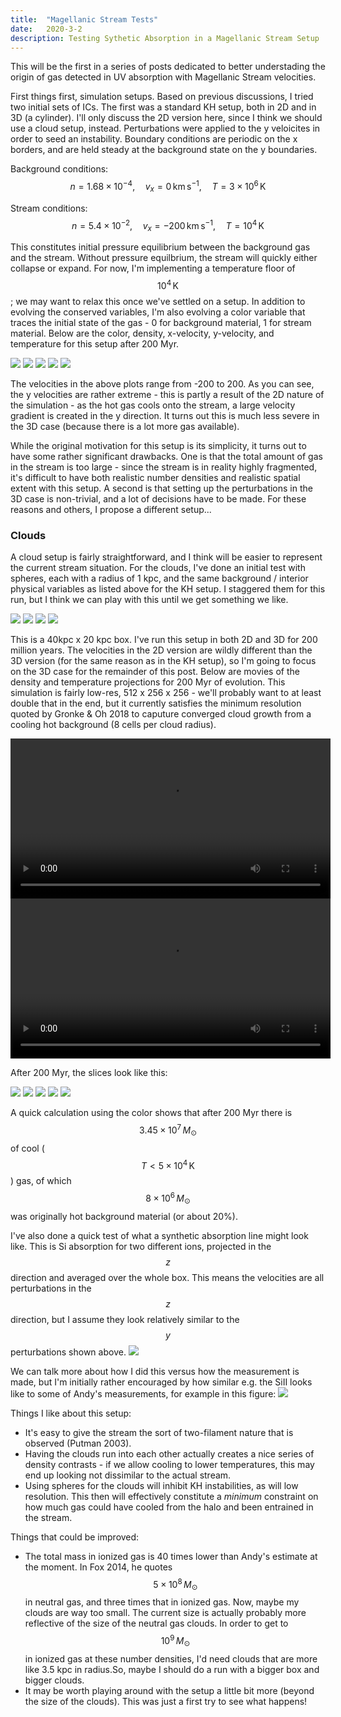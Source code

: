 ```yaml
---
title:  "Magellanic Stream Tests"
date:   2020-3-2
description: Testing Sythetic Absorption in a Magellanic Stream Setup
---
```


This will be the first in a series of posts dedicated to better understading the origin of gas detected in UV absorption with Magellanic Stream velocities.

First things first, simulation setups. Based on previous discussions, I tried two initial sets of ICs. The first was a standard KH setup, both in 2D and in 3D (a cylinder). I'll only discuss the 2D version here, since I think we should use a cloud setup, instead. Perturbations were applied to the y veloicites in order to seed an instability. Boundary conditions are periodic on the x borders, and are held steady at the background state on the y boundaries.

Background conditions:
$$n = 1.68\times10^{-4}, \quad v_x = 0\,\mathrm{km}\,\mathrm{s}^{-1}, \quad T = 3\times10^{6}\,\mathrm{K}$$

Stream conditions:
$$n = 5.4\times10^{-2}, \quad v_x = -200 \,\mathrm{km}\,\mathrm{s}^{-1}, \quad T = 10^{4}\,\mathrm{K}$$

This constitutes initial pressure equilibrium between the background gas and the stream. Without pressure equilbrium, the stream will quickly either collapse or expand. For now, I'm implementing a temperature floor of $$10^{4}\,\mathrm{K}$$; we may want to relax this once we've settled on a setup. In addition to evolving the conserved variables, I'm also evolving a color variable that traces the initial state of the gas - 0 for background material, 1 for stream material. Below are the color, density, x-velocity, y-velocity, and temperature for this setup after 200 Myr.

<img src="{{ site.url }}assets/images/2020-March/KH_c_200.png">
<img src="{{ site.url }}assets/images/2020-March/KH_d_200.png">
<img src="{{ site.url }}assets/images/2020-March/KH_vx_200.png">
<img src="{{ site.url }}assets/images/2020-March/KH_vy_200.png">
<img src="{{ site.url }}assets/images/2020-March/KH_T_200.png">

The velocities in the above plots range from -200 to 200. As you can see, the y velocities are rather extreme - this is partly a result of the 2D nature of the simulation - as the hot gas cools onto the stream, a large velocity gradient is created in the y direction. It turns out this is much less severe in the 3D case (because there is a lot more gas available).

While the original motivation for this setup is its simplicity, it turns out to have some rather significant drawbacks. One is that the total amount of gas in the stream is too large - since the stream is in reality highly fragmented, it's difficult to have both realistic number densities and realistic spatial extent with this setup. A second is that setting up the perturbations in the 3D case is non-trivial, and a lot of decisions have to be made. For these reasons and others, I propose a different setup...

### Clouds

A cloud setup is fairly straightforward, and I think will be easier to represent the current stream situation. For the clouds, I've done an initial test with spheres, each with a radius of 1 kpc, and the same background / interior physical variables as listed above for the KH setup. I staggered them for this run, but I think we can play with this until we get something we like.

<img src="{{ site.url }}assets/images/2020-March/cloud_c_0.png">
<img src="{{ site.url }}assets/images/2020-March/cloud_d_0.png">
<img src="{{ site.url }}assets/images/2020-March/cloud_vx_0.png">
<img src="{{ site.url }}assets/images/2020-March/cloud_T_0.png">

This is a 40kpc x 20 kpc box. I've run this setup in both 2D and 3D for 200 million years. The velocities in the 2D version are wildly different than the 3D version (for the same reason as in the KH setup), so I'm going to focus on the 3D case for the remainder of this post. Below are movies of the density and temperature projections for 200 Myr of evolution. This simulation is fairly low-res, 512 x 256 x 256 - we'll probably want to at least double that in the end, but it currently satisfies the minimum resolution quoted by Gronke & Oh 2018 to caputure converged cloud growth from a cooling hot background (8 cells per cloud radius).

<div style="text-align: center">
<video src="{{ site.url }}assets/movies/2020-March/d_xy.mov" width="512" height="256" controls preload></video>
</div>

<div style="text-align: center">
<video src="{{ site.url }}assets/movies/2020-March/T_xy.mov" width="512" height="256" controls preload></video>
</div>

After 200 Myr, the slices look like this:

<img src="{{ site.url }}assets/images/2020-March/cloud_c_200.png">
<img src="{{ site.url }}assets/images/2020-March/cloud_d_200.png">
<img src="{{ site.url }}assets/images/2020-March/cloud_vx_200.png">
<img src="{{ site.url }}assets/images/2020-March/cloud_vy_200.png">
<img src="{{ site.url }}assets/images/2020-March/cloud_T_200.png">

A quick calculation using the color shows that after 200 Myr there is $$3.45\times10^{7}\,M_\odot$$ of cool ($$T < 5\times10^{4}\,\mathrm{K}$$) gas, of which $$8\times10^{6}\,M_\odot$$ was originally hot background material (or about 20%).

I've also done a quick test of what a synthetic absorption line might look like. This is Si absorption for two different ions, projected in the $$z$$ direction and averaged over the whole box. This means the velocities are all perturbations in the $$z$$ direction, but I assume they look relatively similar to the $$y$$ perturbations shown above.
<img src="{{ site.url }}assets/images/2020-March/Si_absorption_200.png">


We can talk more about how I did this versus how the measurement is made, but I'm initially rather encouraged by how similar e.g. the SiII looks like to some of Andy's measurements, for example in this figure:
<img src="{{ site.url }}assets/images/2020-March/Fox2014_F2_a.png">

Things I like about this setup:
* It's easy to give the stream the sort of two-filament nature that is observed (Putman 2003).
* Having the clouds run into each other actually creates a nice series of density contrasts - if we allow cooling to lower temperatures, this may end up looking not dissimilar to the actual stream.
* Using spheres for the clouds will inhibit KH instabilities, as will low resolution. This then will effectively constitute a *minimum* constraint on how much gas could have cooled from the halo and been entrained in the stream.


Things that could be improved:
* The total mass in ionized gas is 40 times lower than Andy's estimate at the moment. In Fox 2014, he quotes $$5\times10^{8}\,M_\odot$$ in neutral gas, and three times that in ionized gas. Now, maybe my clouds are way too small. The current size is actually probably more reflective of the size of the neutral gas clouds. In order to get to $$10^{9}\,M_\odot$$ in ionized gas at these number densities, I'd need clouds that are more like 3.5 kpc in radius.So, maybe I should do a run with a bigger box and bigger clouds.
* It may be worth playing around with the setup a little bit more (beyond the size of the clouds). This was just a first try to see what happens!
